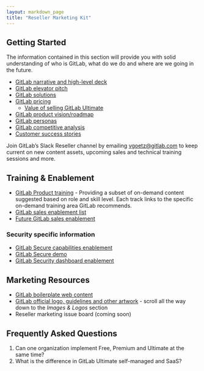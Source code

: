 ```yaml
---
layout: markdown_page
title: "Reseller Marketing Kit"
---
```


## Getting Started

The information contained in this section will provide you with solid understanding of who is GitLab, what do we do and where are we going in the future.

* [GitLab narrative and high-level deck](https://docs.google.com/presentation/d/1dVPaGc-TnbUQ2IR7TV0w0ujCrCXymKP4vLf6_FDTgVg/edit#slide=id.g39d65c7ce1_12_233)
* [GitLab elevator pitch](/handbook/marketing/strategic-marketing/#elevator-pitch)
* [GitLab solutions](/solutions/)
* [GitLab pricing](/pricing/)
    *  [Value of selling GitLab Ultimate](/pricing/ultimate/)
* [GitLab product vision/roadmap](/direction/)
* [GitLab personas](/handbook/product/personas/)
* [GitLab competitive analysis](/competition/)
* [Customer success stories](/customers/)

Join GitLab’s Slack Reseller channel by emailing vgoetz@gitlab.com to keep current on new content assets, upcoming sales and technical training sessions and more.

## Training & Enablement

* [GitLab Product training](/learn/) - Providing a subset of on-demand content suggested based on role and skill level. Each track links to the specific on-demand training area GitLab recommends.
* [GitLab sales enablement list](https://www.youtube.com/playlist?list=PLFGfElNsQthYe-_LZdge1SVc1XEM1bQfG)
* [Future GitLab sales enablement](https://gitlab.com/gitlab-com/marketing/general/boards/465497?=&label_name[]=Sales%20Enablement)

### Security specific information

* [GitLab Secure capabilities enablement](https://youtu.be/DjgZAoXyO_k)
* [GitLab Secure demo](https://youtu.be/2SCu2p6-mec)
* [GitLab Security dashboard enablement](https://www.youtube.com/watch?v=95gndJnvukA&feature=youtu.be)

## Marketing Resources

* [GitLab boilerplate web content](https://docs.google.com/document/d/1jzC2l88sKPDUWSXEgae4tqAg_QR34RDl6mPN5V8a0Mw/edit?usp=sharing)
* [GitLab official logo, guidelines and other artwork](/press/) - scroll all the way down to the *Images & Logos* section
* Reseller marketing issue board (coming soon)

## Frequently Asked Questions

1. Can one organization implement Free, Premium and Ultimate at the same time?
1. What is the difference in GitLab Ultimate self-managed and SaaS?

